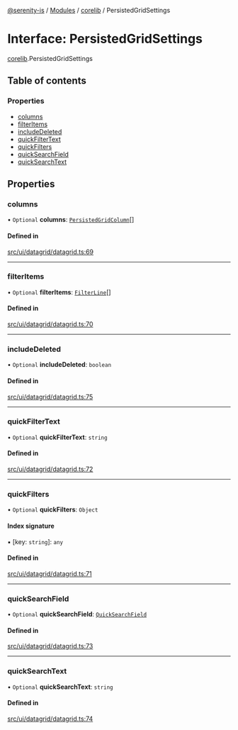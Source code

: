 [@serenity-is](../README.md) / [Modules](../modules.md) / [corelib](../modules/corelib.md) / PersistedGridSettings

# Interface: PersistedGridSettings

[corelib](../modules/corelib.md).PersistedGridSettings

## Table of contents

### Properties

- [columns](corelib.PersistedGridSettings.md#columns)
- [filterItems](corelib.PersistedGridSettings.md#filteritems)
- [includeDeleted](corelib.PersistedGridSettings.md#includedeleted)
- [quickFilterText](corelib.PersistedGridSettings.md#quickfiltertext)
- [quickFilters](corelib.PersistedGridSettings.md#quickfilters)
- [quickSearchField](corelib.PersistedGridSettings.md#quicksearchfield)
- [quickSearchText](corelib.PersistedGridSettings.md#quicksearchtext)

## Properties

### columns

• `Optional` **columns**: [`PersistedGridColumn`](corelib.PersistedGridColumn.md)[]

#### Defined in

[src/ui/datagrid/datagrid.ts:69](https://github.com/serenity-is/serenity/blob/master/packages/corelib/src/ui/datagrid/datagrid.ts#L69)

___

### filterItems

• `Optional` **filterItems**: [`FilterLine`](corelib.FilterLine.md)[]

#### Defined in

[src/ui/datagrid/datagrid.ts:70](https://github.com/serenity-is/serenity/blob/master/packages/corelib/src/ui/datagrid/datagrid.ts#L70)

___

### includeDeleted

• `Optional` **includeDeleted**: `boolean`

#### Defined in

[src/ui/datagrid/datagrid.ts:75](https://github.com/serenity-is/serenity/blob/master/packages/corelib/src/ui/datagrid/datagrid.ts#L75)

___

### quickFilterText

• `Optional` **quickFilterText**: `string`

#### Defined in

[src/ui/datagrid/datagrid.ts:72](https://github.com/serenity-is/serenity/blob/master/packages/corelib/src/ui/datagrid/datagrid.ts#L72)

___

### quickFilters

• `Optional` **quickFilters**: `Object`

#### Index signature

▪ [key: `string`]: `any`

#### Defined in

[src/ui/datagrid/datagrid.ts:71](https://github.com/serenity-is/serenity/blob/master/packages/corelib/src/ui/datagrid/datagrid.ts#L71)

___

### quickSearchField

• `Optional` **quickSearchField**: [`QuickSearchField`](corelib.QuickSearchField.md)

#### Defined in

[src/ui/datagrid/datagrid.ts:73](https://github.com/serenity-is/serenity/blob/master/packages/corelib/src/ui/datagrid/datagrid.ts#L73)

___

### quickSearchText

• `Optional` **quickSearchText**: `string`

#### Defined in

[src/ui/datagrid/datagrid.ts:74](https://github.com/serenity-is/serenity/blob/master/packages/corelib/src/ui/datagrid/datagrid.ts#L74)

